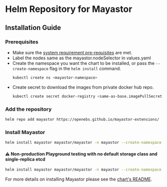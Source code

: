 # Helm Repository for Mayastor

## Installation Guide

### Prerequisites

 - Make sure the [system requirement pre-requisites](https://mayastor.gitbook.io/introduction/quickstart/prerequisites) are met.
 - Label the nodes same as the mayastor.nodeSelector in values.yaml
 - Create the namespace you want the chart to be installed, or pass the `--create-namespace` flag in the `helm install` command.
   ```sh
   kubectl create ns <mayastor-namespace>
   ```
 - Create secret to download the images from private docker hub repo.
   ```sh
   kubectl create secret docker-registry <same-as-base.imagePullSecrets.secrets>  --docker-server="https://index.docker.io/v1/" --docker-username="<user-name>" --docker-password="<password>" --docker-email="<user-email>" -n <mayastor-namespace>
   ```

### Add the repository

```bash
helm repo add mayastor https://openebs.github.io/mayastor-extensions/ 
```

### Install Mayastor

```bash
helm install mayastor mayastor/mayastor -n mayastor --create-namespace
```

#### :warning: Non-production Playground testing with no default storage class and single-replica etcd
```bash
helm install mayastor mayastor/mayastor -n mayastor --create-namespace --set="etcd.replicaCount=1,etcd.persistence.storageClass=manual,etcd.livenessProbe.initialDelaySeconds=5,etcd.readinessProbe.initialDelaySeconds=5,loki-stack.loki.persistence.storageClassName=manual"
```

For more details on installing Mayastor please see the [chart's README](https://github.com/openebs/mayastor-extensions/blob/develop/chart/README.md).

